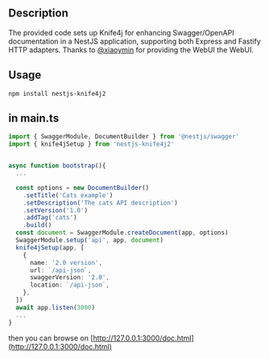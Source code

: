 ## Description

The provided code sets up Knife4j for enhancing Swagger/OpenAPI documentation in a NestJS application, supporting both Express and Fastify HTTP adapters. Thanks to [@xiaoymin](https://github.com/xiaoymin) for providing the WebUI the WebUI.

## Usage

```shell
npm install nestjs-knife4j2
```

## in main.ts

```typescript
import { SwaggerModule, DocumentBuilder } from '@nestjs/swagger'
import { knife4jSetup } from 'nestjs-knife4j2'


async function bootstrap(){
  ...

  const options = new DocumentBuilder()
    .setTitle('Cats example')
    .setDescription('The cats API description')
    .setVersion('1.0')
    .addTag('cats')
    .build()
  const document = SwaggerModule.createDocument(app, options)
  SwaggerModule.setup('api', app, document)
  knife4jSetup(app, [
    {
      name: '2.0 version',
      url: `/api-json`,
      swaggerVersion: '2.0',
      location: `/api-json`,
    },
  ])
  await app.listen(3000)
  ...
}

```

then you can browse on [http://127.0.0.1:3000/doc.html](http://127.0.0.1:3000/doc.html)
